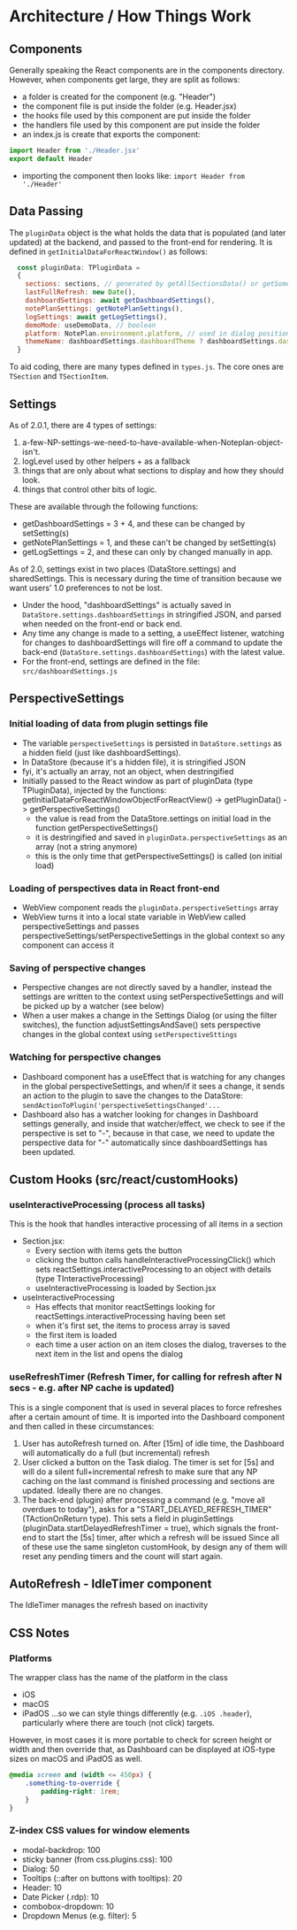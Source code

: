 # Architecture / How Things Work

## Components
Generally speaking the React components are in the components directory. However, when components get large, they are split as follows:
- a folder is created for the component (e.g. "Header")
- the component file is put inside the folder (e.g. Header.jsx)
- the hooks file used by this component are put inside the folder
- the handlers file used by this component are put inside the folder
- an index.js is create that exports the component:
```js
import Header from './Header.jsx'
export default Header 
```
- importing the component then looks like: `import Header from './Header'`

## Data Passing
The `pluginData` object is the what holds the data that is populated (and later updated) at the backend, and passed to the front-end for rendering. It is defined in `getInitialDataForReactWindow()` as follows:

```js
  const pluginData: TPluginData =
  {
    sections: sections, // generated by getAllSectionsData() or getSomeSectionsData() calls
    lastFullRefresh: new Date(),
    dashboardSettings: await getDashboardSettings(),
    notePlanSettings: getNotePlanSettings(),
    logSettings: await getLogSettings(),
    demoMode: useDemoData, // boolean
    platform: NotePlan.environment.platform, // used in dialog positioning
    themeName: dashboardSettings.dashboardTheme ? dashboardSettings.dashboardTheme : Editor.currentTheme?.name,
  }
```

To aid coding, there are many types defined in `types.js`. The core ones are `TSection` and `TSectionItem`.

## Settings
As of 2.0.1, there are 4 types of settings:
1. a-few-NP-settings-we-need-to-have-available-when-Noteplan-object-isn't.
1. logLevel used by other helpers + as a fallback
1. things that are only about what sections to display and how they should look.
1. things that control other bits of logic.

These are available through the following functions:
- getDashboardSettings  = 3 + 4, and these can be changed by setSetting(s)
- getNotePlanSettings = 1, and these can't be changed by setSetting(s)
- getLogSettings = 2, and these can only by changed manually in app.

As of 2.0, settings exist in two places (DataStore.settings) and sharedSettings. This is necessary during the time of transition because we want users' 1.0 preferences to not be lost.
- Under the hood, "dashboardSettings" is actually saved in `DataStore.settings.dashboardSettings` in stringified JSON, and parsed when needed on the front-end or back end.
- Any time any change is made to a setting, a useEffect listener, watching for changes to dashboardSettings will fire off a command to update the back-end (`DataStore.settings.dashboardSettings`) with the latest value.
- For the front-end, settings are defined in the file: 
    `src/dashboardSettings.js`

## PerspectiveSettings
### Initial loading of data from plugin settings file
- The variable `perspectiveSettings` is persisted in `DataStore.settings` as a hidden field (just like dashboardSettings). 
- In DataStore (because it's a hidden file), it is stringified JSON
- fyi, it's actually an array, not an object, when destringified
- Initially passed to the React window as part of pluginData (type TPluginData), injected by the functions: getInitialDataForReactWindowObjectForReactView() -> getPluginData() -> getPerspectiveSettings()
  - the value is read from the DataStore.settings on initial load in the function getPerspectiveSettings()
  - it is destringified and saved in `pluginData.perspectiveSettings` as an array (not a string anymore)
  - this is the only time that getPerspectiveSettings() is called (on initial load)
### Loading of perspectives data in React front-end
- WebView component reads the `pluginData.perspectiveSettings` array
- WebView turns it into a local state variable in WebView called perspectiveSettings and passes perspectiveSettings/setPerspectiveSettings in the global context so any component can access it
### Saving of perspective changes
- Perspective changes are not directly saved by a handler, instead the settings are written to the context using setPerspectiveSettings and will be picked up by a watcher (see below)
- When a user makes a change in the Settings Dialog (or using the filter switches), the function adjustSettingsAndSave() sets perspective changes in the global context using `setPerspectiveSttings`
### Watching for perspective changes
- Dashboard component has a useEffect that is watching for any changes in the global perspectiveSettings, and when/if it sees a change, it sends an action to the plugin to save the changes to the DataStore: `sendActionToPlugin('perspectiveSettingsChanged'...`
- Dashboard also has a watcher looking for changes in Dashboard settings generally, and inside that watcher/effect, we check to see if the perspective is set to "-", because in that case, we need to update the perspective data for "-" automatically since dashboardSettings has been updated.


## Custom Hooks (src/react/customHooks)

### useInteractiveProcessing (process all tasks)
This is the hook that handles interactive processing of all items in a section
- Section.jsx: 
    - Every section with items gets the button 
    - clicking the button calls handleInteractiveProcessingClick() which sets reactSettings.interactiveProcessing to an object with details (type TInteractiveProcessing)
    - useInteractiveProcessing is loaded by Section.jsx
- useInteractiveProcessing
    - Has effects that monitor reactSettings looking for reactSettings.interactiveProcessing having been set
    - when it's first set, the items to process array is saved
    - the first item is loaded
    - each time a user action on an item closes the dialog, traverses to the next item in the list and opens the dialog 

### useRefreshTimer (Refresh Timer, for calling for refresh after N secs - e.g. after NP cache is updated)
This is a single component that is used in several places to force refreshes after a certain amount of time. It is imported into the Dashboard component and then called in these circumstances:
1. User has autoRefresh turned on. After [15m] of idle time, the Dashboard will automatically do a full (but incremental) refresh
2. User clicked a button on the Task dialog. The timer is set for [5s] and will do a silent full+incremental refresh to make sure that any NP caching on the last command is finished processing and sections are updated. Ideally there are no changes.
3. The back-end (plugin) after processing a command (e.g. "move all overdues to today"), asks for a "START_DELAYED_REFRESH_TIMER" (TActionOnReturn type). This sets a field in pluginSettings (pluginData.startDelayedRefreshTimer = true), which signals the front-end to start the [5s] timer, after which a refresh will be issued
Since all of these use the same singleton customHook, by design any of them will reset any pending timers and the count will start again.

## AutoRefresh - IdleTimer component
The IdleTimer manages the refresh based on inactivity

## CSS Notes

### Platforms
The wrapper class has the name of the platform in the class
- iOS
- macOS
- iPadOS
...so we can style things differently (e.g. `.iOS .header`), particularly where there are touch (not click) targets.

However, in most cases it is more portable to check for screen height or width and then override that, as Dashboard can be displayed at iOS-type sizes on macOS and iPadOS as well.
```css
@media screen and (width <= 450px) {
	.something-to-override {
		padding-right: 1rem;
	}
}
```

### Z-index CSS values for window elements
<!-- - StatusIcon rollover MetaTooltips: 101 -->
- modal-backdrop: 100
- sticky banner (from css.plugins.css): 100
- Dialog: 50
- Tooltips (::after on buttons with tooltips): 20
- Header: 10
- Date Picker (.rdp): 10
- combobox-dropdown: 10
- Dropdown Menus (e.g. filter): 5

